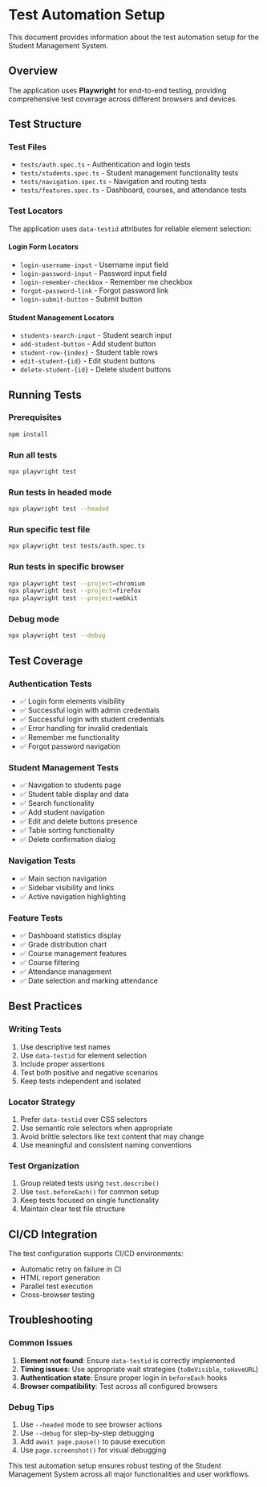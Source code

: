# Test Automation Setup

This document provides information about the test automation setup for the Student Management System.

## Overview

The application uses **Playwright** for end-to-end testing, providing comprehensive test coverage across different browsers and devices.

## Test Structure

### Test Files

- `tests/auth.spec.ts` - Authentication and login tests
- `tests/students.spec.ts` - Student management functionality tests  
- `tests/navigation.spec.ts` - Navigation and routing tests
- `tests/features.spec.ts` - Dashboard, courses, and attendance tests

### Test Locators

The application uses `data-testid` attributes for reliable element selection:

#### Login Form Locators
- `login-username-input` - Username input field
- `login-password-input` - Password input field
- `login-remember-checkbox` - Remember me checkbox
- `forgot-password-link` - Forgot password link
- `login-submit-button` - Submit button

#### Student Management Locators
- `students-search-input` - Student search input
- `add-student-button` - Add student button
- `student-row-{index}` - Student table rows
- `edit-student-{id}` - Edit student buttons
- `delete-student-{id}` - Delete student buttons

## Running Tests

### Prerequisites
```bash
npm install
```

### Run all tests
```bash
npx playwright test
```

### Run tests in headed mode
```bash
npx playwright test --headed
```

### Run specific test file
```bash
npx playwright test tests/auth.spec.ts
```

### Run tests in specific browser
```bash
npx playwright test --project=chromium
npx playwright test --project=firefox
npx playwright test --project=webkit
```

### Debug mode
```bash
npx playwright test --debug
```

## Test Coverage

### Authentication Tests
- ✅ Login form elements visibility
- ✅ Successful login with admin credentials
- ✅ Successful login with student credentials  
- ✅ Error handling for invalid credentials
- ✅ Remember me functionality
- ✅ Forgot password navigation

### Student Management Tests
- ✅ Navigation to students page
- ✅ Student table display and data
- ✅ Search functionality
- ✅ Add student navigation
- ✅ Edit and delete buttons presence
- ✅ Table sorting functionality
- ✅ Delete confirmation dialog

### Navigation Tests
- ✅ Main section navigation
- ✅ Sidebar visibility and links
- ✅ Active navigation highlighting

### Feature Tests
- ✅ Dashboard statistics display
- ✅ Grade distribution chart
- ✅ Course management features
- ✅ Course filtering
- ✅ Attendance management
- ✅ Date selection and marking attendance

## Best Practices

### Writing Tests
1. Use descriptive test names
2. Use `data-testid` for element selection
3. Include proper assertions
4. Test both positive and negative scenarios
5. Keep tests independent and isolated

### Locator Strategy
1. Prefer `data-testid` over CSS selectors
2. Use semantic role selectors when appropriate
3. Avoid brittle selectors like text content that may change
4. Use meaningful and consistent naming conventions

### Test Organization
1. Group related tests using `test.describe()`
2. Use `test.beforeEach()` for common setup
3. Keep tests focused on single functionality
4. Maintain clear test file structure

## CI/CD Integration

The test configuration supports CI/CD environments:
- Automatic retry on failure in CI
- HTML report generation
- Parallel test execution
- Cross-browser testing

## Troubleshooting

### Common Issues
1. **Element not found**: Ensure `data-testid` is correctly implemented
2. **Timing issues**: Use appropriate wait strategies (`toBeVisible`, `toHaveURL`)
3. **Authentication state**: Ensure proper login in `beforeEach` hooks
4. **Browser compatibility**: Test across all configured browsers

### Debug Tips
1. Use `--headed` mode to see browser actions
2. Use `--debug` for step-by-step debugging
3. Add `await page.pause()` to pause execution
4. Use `page.screenshot()` for visual debugging

This test automation setup ensures robust testing of the Student Management System across all major functionalities and user workflows.